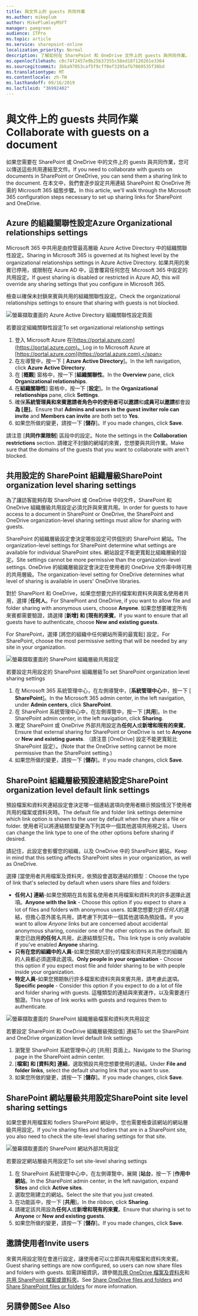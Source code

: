 ```yaml
---
title: 與文件上的 guests 共同作業
ms.author: mikeplum
author: MikePlumleyMSFT
manager: pamgreen
audience: ITPro
ms.topic: article
ms.service: sharepoint-online
localization_priority: Normal
description: 了解如何在 SharePoint 和 OneDrive 文件上的 guests 與共同作業。
ms.openlocfilehash: c0c74f2457e9b25b37355c58ed18f120261e3364
ms.sourcegitcommit: 3bba97053caf5f9cff0ef3205afb7869535f38bd
ms.translationtype: MT
ms.contentlocale: zh-TW
ms.lasthandoff: 09/16/2019
ms.locfileid: "36992402"
---
```

# <a name="collaborate-with-guests-on-a-document"></a><span data-ttu-id="23950-103">與文件上的 guests 共同作業</span><span class="sxs-lookup"><span data-stu-id="23950-103">Collaborate with guests on a document</span></span>

<span data-ttu-id="23950-104">如果您需要在 SharePoint 或 OneDrive 中的文件上的 guests 與共同作業，您可以傳送這些共用連結至文件。</span><span class="sxs-lookup"><span data-stu-id="23950-104">If you need to collaborate with guests on documents in SharePoint or OneDrive, you can send them a sharing link to the document.</span></span> <span data-ttu-id="23950-105">在本文中，我們會逐步設定共用連結 SharePoint 和 OneDrive 所需的 Microsoft 365 組態步驟。</span><span class="sxs-lookup"><span data-stu-id="23950-105">In this article, we'll walk through the Microsoft 365 configuration steps necessary to set up sharing links for SharePoint and OneDrive.</span></span>

## <a name="azure-organizational-relationships-settings"></a><span data-ttu-id="23950-106">Azure 的組織關聯性設定</span><span class="sxs-lookup"><span data-stu-id="23950-106">Azure Organizational relationships settings</span></span>

<span data-ttu-id="23950-107">Microsoft 365 中共用是由控管最高層級 Azure Active Directory 中的組織關聯性設定。</span><span class="sxs-lookup"><span data-stu-id="23950-107">Sharing in Microsoft 365 is governed at its highest level by the organizational relationships settings in Azure Active Directory.</span></span> <span data-ttu-id="23950-108">如果共用的來賓已停用，或限制在 Azure AD 中，這會覆寫任何您在 Microsoft 365 中設定的共用設定。</span><span class="sxs-lookup"><span data-stu-id="23950-108">If guest sharing is disabled or restricted in Azure AD, this will override any sharing settings that you configure in Microsoft 365.</span></span>

<span data-ttu-id="23950-109">檢查以確保未封鎖來賓與共用的組織關聯性設定。</span><span class="sxs-lookup"><span data-stu-id="23950-109">Check the organizational relationships settings to ensure that sharing with guests is not blocked.</span></span>

![螢幕擷取畫面的 Azure Active Directory 組織關聯性設定頁面](media/azure-ad-organizational-relationships-settings.png)

<span data-ttu-id="23950-111">若要設定組織關聯性設定</span><span class="sxs-lookup"><span data-stu-id="23950-111">To set organizational relationship settings</span></span>

1. <span data-ttu-id="23950-112">登入 Microsoft Azure 在[https://portal.azure.com](https://portal.azure.com)。</span><span class="sxs-lookup"><span data-stu-id="23950-112">Log in to Microsoft Azure at [https://portal.azure.com](https://portal.azure.com).</span></span>
2. <span data-ttu-id="23950-113">在左導覽中，按一下 [ **Azure Active Directory**]。</span><span class="sxs-lookup"><span data-stu-id="23950-113">In the left navigation, click **Azure Active Directory**.</span></span>
3. <span data-ttu-id="23950-114">在 [**概觀**] 窗格中，按一下 [**組織關聯性**。</span><span class="sxs-lookup"><span data-stu-id="23950-114">In the **Overview** pane, click **Organizational relationships**.</span></span>
4. <span data-ttu-id="23950-115">在**組織關聯性**] 窗格中，按一下 [**設定**]。</span><span class="sxs-lookup"><span data-stu-id="23950-115">In the **Organizational relationships** pane, click **Settings**.</span></span>
5. <span data-ttu-id="23950-116">確保**系統管理員和來賓邀請者角色中的使用者可以邀請**和**成員可以邀請**都會設**為 [是]**。</span><span class="sxs-lookup"><span data-stu-id="23950-116">Ensure that **Admins and users in the guest inviter role can invite** and **Members can invite** are both set to **Yes**.</span></span>
6. <span data-ttu-id="23950-117">如果您所做的變更，請按一下 [**儲存**]。</span><span class="sxs-lookup"><span data-stu-id="23950-117">If you made changes, click **Save**.</span></span>

<span data-ttu-id="23950-118">請注意 [**共同作業限制**] 區段中的設定。</span><span class="sxs-lookup"><span data-stu-id="23950-118">Note the settings in the **Collaboration restrictions** section.</span></span> <span data-ttu-id="23950-119">請確定不封鎖的網域的來賓，您想要與共同作業。</span><span class="sxs-lookup"><span data-stu-id="23950-119">Make sure that the domains of the guests that you want to collaborate with aren't blocked.</span></span>

## <a name="sharepoint-organization-level-sharing-settings"></a><span data-ttu-id="23950-120">共用設定的 SharePoint 組織層級</span><span class="sxs-lookup"><span data-stu-id="23950-120">SharePoint organization level sharing settings</span></span>

<span data-ttu-id="23950-121">為了讓訪客能夠存取 SharePoint 或 OneDrive 中的文件，SharePoint 和 OneDrive 組織層級共用設定必須允許與來賓共用。</span><span class="sxs-lookup"><span data-stu-id="23950-121">In order for guests to have access to a document in SharePoint or OneDrive, the SharePoint and OneDrive organization-level sharing settings must allow for sharing with guests.</span></span>

<span data-ttu-id="23950-122">SharePoint 的組織層級設定會決定哪些設定可供個別的 SharePoint 網站。</span><span class="sxs-lookup"><span data-stu-id="23950-122">The organization-level settings for SharePoint determine what settings are available for individual SharePoint sites.</span></span> <span data-ttu-id="23950-123">網站設定不能更寬鬆比組織層級的設定。</span><span class="sxs-lookup"><span data-stu-id="23950-123">Site settings cannot be more permissive than the organization-level settings.</span></span> <span data-ttu-id="23950-124">OneDrive 的組織層級設定會決定在使用者的 OneDrive 文件庫中時可用的共用層級。</span><span class="sxs-lookup"><span data-stu-id="23950-124">The organization-level setting for OneDrive determines what level of sharing is available in users' OneDrive libraries.</span></span>

<span data-ttu-id="23950-125">對於 SharePiont 和 OneDrive，如果您想要允許的檔案和資料夾與匿名使用者共用，選擇 [**任何人**。</span><span class="sxs-lookup"><span data-stu-id="23950-125">For SharePiont and OneDrive, if you want to allow file and folder sharing with anonymous users, choose **Anyone**.</span></span> <span data-ttu-id="23950-126">如果您想要確定所有來賓都需要驗證，請選擇 [**新增] 和 [現有的來賓**。</span><span class="sxs-lookup"><span data-stu-id="23950-126">If you want to ensure that all guests have to authenticate, choose **New and existing guests**.</span></span> 

<span data-ttu-id="23950-127">For SharePoint，選擇 [將您的組織中任何網站所需的最寬鬆] 設定。</span><span class="sxs-lookup"><span data-stu-id="23950-127">For SharePoint, choose the most permissive setting that will be needed by any site in your organization.</span></span>

![螢幕擷取畫面的 SharePoint 組織層級共用設定](media/sharepoint-organization-external-sharing-controls.png)


<span data-ttu-id="23950-129">若要設定共用設定的 SharePoint 組織層級</span><span class="sxs-lookup"><span data-stu-id="23950-129">To set SharePoint organization level sharing settings</span></span>

1. <span data-ttu-id="23950-130">在 Microsoft 365 系統管理中心，在左側導覽中，[**系統管理中心**中，按一下 [ **SharePoint**]。</span><span class="sxs-lookup"><span data-stu-id="23950-130">In the Microsoft 365 admin center, in the left navigation, under **Admin centers**, click **SharePoint**.</span></span>
2. <span data-ttu-id="23950-131">在 SharePoint 系統管理中心中，在左側導覽中，按一下 [**共用**]。</span><span class="sxs-lookup"><span data-stu-id="23950-131">In the SharePoint admin center, in the left navigation, click **Sharing**.</span></span>
3. <span data-ttu-id="23950-132">確定 SharePoint 或 OneDrive 外部共用設定為**任何人**或**新增和現有的來賓**。</span><span class="sxs-lookup"><span data-stu-id="23950-132">Ensure that external sharing for SharePoint or OneDrive is set to **Anyone** or **New and existing guests**.</span></span> <span data-ttu-id="23950-133">（請注意 [OneDrive] 設定不能更寬鬆比 SharePoint 設定）。</span><span class="sxs-lookup"><span data-stu-id="23950-133">(Note that the OneDrive setting cannot be more permissive than the SharePoint setting.)</span></span>
4. <span data-ttu-id="23950-134">如果您所做的變更，請按一下 [**儲存**]。</span><span class="sxs-lookup"><span data-stu-id="23950-134">If you made changes, click **Save**.</span></span>

## <a name="sharepoint-organization-level-default-link-settings"></a><span data-ttu-id="23950-135">SharePoint 組織層級預設連結設定</span><span class="sxs-lookup"><span data-stu-id="23950-135">SharePoint organization level default link settings</span></span>

<span data-ttu-id="23950-136">預設檔案和資料夾連結設定會決定哪一個連結選項向使用者顯示預設情況下使用者共用的檔案或資料夾時。</span><span class="sxs-lookup"><span data-stu-id="23950-136">The default file and folder link settings determine which link option is shown to the user by default when they share a file or folder.</span></span> <span data-ttu-id="23950-137">使用者可以將連結類型變更為下列其中一個其他選項共用視之前。</span><span class="sxs-lookup"><span data-stu-id="23950-137">Users can change the link type to one of the other options before sharing if desired.</span></span>

<span data-ttu-id="23950-138">請記住，此設定會影響您的組織，以及 OneDrive 中的 SharePoint 網站。</span><span class="sxs-lookup"><span data-stu-id="23950-138">Keep in mind that this setting affects SharePoint sites in your organization, as well as OneDrive.</span></span>

<span data-ttu-id="23950-139">選擇 [當使用者共用檔案及資料夾，依預設會選取連結的類型：</span><span class="sxs-lookup"><span data-stu-id="23950-139">Choose the type of link that's selected by default when users share files and folders:</span></span>

- <span data-ttu-id="23950-140">**任何人] 連結**-如果您預期在具有匿名使用者共用檔案和資料夾的許多選擇此選項。</span><span class="sxs-lookup"><span data-stu-id="23950-140">**Anyone with the link** - Choose this option if you expect to share a lot of files and folders with anonymous users.</span></span> <span data-ttu-id="23950-141">如果您想要允許*任何人*的連結，但擔心意外匿名共用，請考慮下列其中一個其他選項為預設值。</span><span class="sxs-lookup"><span data-stu-id="23950-141">If you want to allow *Anyone* links but are concerned about accidental anonymous sharing, consider one of the other options as the default.</span></span> <span data-ttu-id="23950-142">如果您已啟用**的任何人**共用，此連結類型只有。</span><span class="sxs-lookup"><span data-stu-id="23950-142">This link type is only available if you've enabled **Anyone** sharing.</span></span>
- <span data-ttu-id="23950-143">**只有在您的組織中的人員**-如果您預期大部分的檔案和資料夾共用您的組織內的人員都必須選擇此選項。</span><span class="sxs-lookup"><span data-stu-id="23950-143">**Only people in your organization** - Choose this option if you expect most file and folder sharing to be with people inside your organization.</span></span>
- <span data-ttu-id="23950-144">**特定人員**-如果您預期執行許多檔案和資料夾與來賓共用，請考慮此選項。</span><span class="sxs-lookup"><span data-stu-id="23950-144">**Specific people** - Consider this option if you expect to do a lot of file and folder sharing with guests.</span></span> <span data-ttu-id="23950-145">這種類型的連結與來賓運作，以及需要進行驗證。</span><span class="sxs-lookup"><span data-stu-id="23950-145">This type of link works with guests and requires them to authenticate.</span></span>
 
![螢幕擷取畫面的 SharePoint 組織層級檔案和資料夾共用設定](media/sharepoint-organization-files-folders-sharing-settings.png)


<span data-ttu-id="23950-147">若要設定 SharePoint 和 OneDrive 組織層級預設值] 連結</span><span class="sxs-lookup"><span data-stu-id="23950-147">To set the SharePoint and OneDrive organization level default link settings</span></span>

1. <span data-ttu-id="23950-148">瀏覽至 SharePoint 系統管理中心的 [共用] 頁面上。</span><span class="sxs-lookup"><span data-stu-id="23950-148">Navigate to the Sharing page in the SharePoint admin center.</span></span>
2. <span data-ttu-id="23950-149">[**檔案] 和 [資料夾] 連結**，選取預設共用您想要使用的連結。</span><span class="sxs-lookup"><span data-stu-id="23950-149">Under **File and folder links**, select the default sharing link that you want to use.</span></span>
3. <span data-ttu-id="23950-150">如果您所做的變更，請按一下 [**儲存**]。</span><span class="sxs-lookup"><span data-stu-id="23950-150">If you made changes, click **Save**.</span></span>

## <a name="sharepoint-site-level-sharing-settings"></a><span data-ttu-id="23950-151">SharePoint 網站層級共用設定</span><span class="sxs-lookup"><span data-stu-id="23950-151">SharePoint site level sharing settings</span></span>

<span data-ttu-id="23950-152">如果您要共用檔案和 fodlers SharePoint 網站中，您也需要檢查該網站的網站層級共用設定。</span><span class="sxs-lookup"><span data-stu-id="23950-152">If you're sharing files and fodlers that are in a SharePoint site, you also need to check the site-level sharing settings for that site.</span></span>

![螢幕擷取畫面的 SharePoint 網站外部共用設定](media/sharepoint-site-external-sharing-settings.png)

<span data-ttu-id="23950-154">若要設定網站層級共用設定</span><span class="sxs-lookup"><span data-stu-id="23950-154">To set site-level sharing settings</span></span>
1. <span data-ttu-id="23950-155">在 SharePoint 系統管理中心中，在左側導覽中，展開 [**站台**，按一下 [**作用中網站**。</span><span class="sxs-lookup"><span data-stu-id="23950-155">In the SharePoint admin center, in the left navigation, expand **Sites** and click **Active sites**.</span></span>
2. <span data-ttu-id="23950-156">選取您剛建立的網站。</span><span class="sxs-lookup"><span data-stu-id="23950-156">Select the site that you just created.</span></span>
3. <span data-ttu-id="23950-157">在功能區中，按一下 [**共用**]。</span><span class="sxs-lookup"><span data-stu-id="23950-157">In the ribbon, click **Sharing**.</span></span>
4. <span data-ttu-id="23950-158">請確定該共用設為**任何人**或**新增和現有的來賓**。</span><span class="sxs-lookup"><span data-stu-id="23950-158">Ensure that sharing is set to **Anyone** or **New and existing guests**.</span></span>
5. <span data-ttu-id="23950-159">如果您所做的變更，請按一下 [**儲存**]。</span><span class="sxs-lookup"><span data-stu-id="23950-159">If you made changes, click **Save**.</span></span>

## <a name="invite-users"></a><span data-ttu-id="23950-160">邀請使用者</span><span class="sxs-lookup"><span data-stu-id="23950-160">Invite users</span></span>

<span data-ttu-id="23950-161">來賓共用設定現在會進行設定，讓使用者可以立即與共用檔案和資料夾來賓。</span><span class="sxs-lookup"><span data-stu-id="23950-161">Guest sharing settings are now configured, so users can now share files and folders with guests.</span></span> <span data-ttu-id="23950-162">如需詳細資訊，請參閱[共用 OneDrive 檔案及資料夾](https://support.office.com/article/9fcc2f7d-de0c-4cec-93b0-a82024800c07)和[共用 SharePoint 檔案或資料夾](https://support.office.com/article/1fe37332-0f9a-4719-970e-d2578da4941c)。</span><span class="sxs-lookup"><span data-stu-id="23950-162">See [Share OneDrive files and folders](https://support.office.com/article/9fcc2f7d-de0c-4cec-93b0-a82024800c07) and [Share SharePoint files or folders](https://support.office.com/article/1fe37332-0f9a-4719-970e-d2578da4941c) for more information.</span></span>

## <a name="see-also"></a><span data-ttu-id="23950-163">另請參閱</span><span class="sxs-lookup"><span data-stu-id="23950-163">See Also</span></span>
